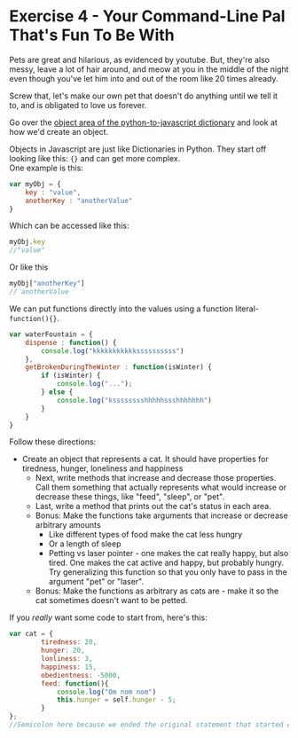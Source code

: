 Exercise 4 - Your Command-Line Pal That's Fun To Be With
========================================================

Pets are great and hilarious, as evidenced by youtube. But, they're also messy, leave a lot of hair around, and meow at you in the middle of the night even though you've let him into and out of the room like 20 times already.  

Screw that, let's make our own pet that doesn't do anything until we tell it to, and is obligated to love us forever.  

Go over the [object area of the python-to-javascript dictionary](https://github.com/hackbrightacademy/Javascript1/blob/master/structures.md#objects) and look at how we'd create an object. 

Objects in Javascript are just like Dictionaries in Python. They start off looking like this: `{}` and can get more complex.  
One example is this:
```javascript
var myObj = {
	key : "value",
	anotherKey : "anotherValue"
}
```
Which can be accessed like this:  
```javascript
myObj.key
//"value"
```
Or like this  
```javascript
myObj["anotherKey"]
// anotherValue
```
We can put functions directly into the values using a function literal- `function(){}`.  

```javascript
var waterFountain = {
	dispense : function() {
		console.log("kkkkkkkkkkkssssssssss")
	},
	getBrokenDuringTheWinter : function(isWinter) {
		if (isWinter) {
			console.log("...");
		} else {
			console.log("ksssssssshhhhhssshhhhhhh")
		}
	}
}
```

Follow these directions:

- Create an object that represents a cat. It should have properties for tiredness, hunger, loneliness and happiness
	- Next, write methods that increase and decrease those properties. Call them something that actually represents what would increase or decrease these things, like "feed", "sleep", or "pet".
	- Last, write a method that prints out the cat's status in each area.
	- Bonus: Make the functions take arguments that increase or decrease arbitrary amounts
		- Like different types of food make the cat less hungry
		- Or a length of sleep
		- Petting vs laser pointer - one makes the cat really happy, but also tired. One makes the cat active and happy, but probably hungry. Try generalizing this function so that you only have to pass in the argument "pet" or "laser".
	- Bonus: Make the functions as arbitrary as cats are - make it so the cat sometimes doesn't want to be petted.

If you _really_ want some code to start from, here's this:
```javascript
var cat = {
		tiredness: 20,
		hunger: 20,
		lonliness: 3,
		happiness: 15,
		obedientness: -5000,
		feed: function(){
			console.log("Om nom nom")
			this.hunger = self.hunger - 5;
		}
}; 
//Semicolon here because we ended the original statement that started on the first line, where we assigned a {} to a variable.
```
